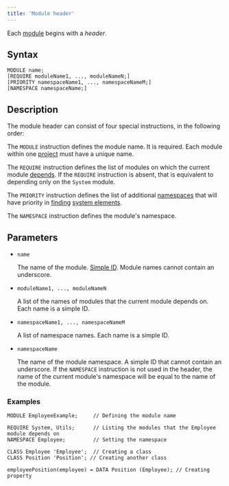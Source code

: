 ```yaml
---
title: 'Module header'
---
```


Each [module](Modules.md) begins with a *header*.

## Syntax

    MODULE name;
    [REQUIRE moduleName1, ..., moduleNameN;]
    [PRIORITY namespaceName1, ..., namespaceNameM;]
    [NAMESPACE namespaceName;]

## Description

The module header can consist of four special instructions, in the following order:

The `MODULE`  instruction defines the module name. It is required. Each module within one [project](Projects.md) must have a unique name.

The `REQUIRE` instruction defines the list of modules on which the current module [depends](Modules.md#depends). If the `REQUIRE` instruction is absent, that is equivalent to depending only on the `System` module.

The `PRIORITY` instruction defines the list of additional [namespaces](Naming.md#namespace) that will have priority in [finding](Search.md) [system elements](Element_identification.md).

The `NAMESPACE` instruction defines the module's namespace.  


## Parameters

- `name`

    The name of the module. [Simple ID](IDs.md#id-broken). Module names cannot contain an underscore.

- `moduleName1, ..., moduleNameN`

    A list of the names of modules that the current module depends on. Each name is a simple ID. 

- `namespaceName1, ..., namespaceNameM`

    A list of namespace names. Each name is a simple ID. 

- `namespaceName`

    The name of the module namespace. A simple ID that cannot contain an underscore. If the `NAMESPACE` instruction is not used in the header, the name of the current module's namespace will be equal to the name of the module. 

### Examples

```lsf
MODULE EmployeeExample;	 	// Defining the module name

REQUIRE System, Utils;	 	// Listing the modules that the Employee module depends on
NAMESPACE Employee;		 	// Setting the namespace

CLASS Employee 'Employee';	// Creating a class
CLASS Position 'Position'; // Creating another class

employeePosition(employee) = DATA Position (Employee); // Creating property
```
